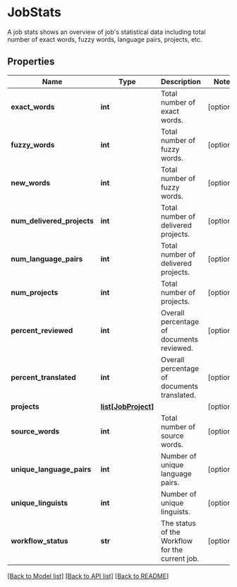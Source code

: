 # JobStats

A job stats shows an overview of job's statistical data including total number of exact words, fuzzy words, language pairs, projects, etc. 
## Properties
Name | Type | Description | Notes
------------ | ------------- | ------------- | -------------
**exact_words** | **int** | Total number of exact words. | [optional] 
**fuzzy_words** | **int** | Total number of fuzzy words. | [optional] 
**new_words** | **int** | Total number of fuzzy words. | [optional] 
**num_delivered_projects** | **int** | Total number of delivered projects. | [optional] 
**num_language_pairs** | **int** | Total number of delivered projects. | [optional] 
**num_projects** | **int** | Total number of projects. | [optional] 
**percent_reviewed** | **int** | Overall percentage of documents reviewed. | [optional] 
**percent_translated** | **int** | Overall percentage of documents translated. | [optional] 
**projects** | [**list[JobProject]**](JobProject.md) |  | [optional] 
**source_words** | **int** | Total number of source words. | [optional] 
**unique_language_pairs** | **int** | Number of unique language pairs. | [optional] 
**unique_linguists** | **int** | Number of unique linguists. | [optional] 
**workflow_status** | **str** | The status of the Workflow for the current job. | [optional] 

[[Back to Model list]](../README.md#documentation-for-models) [[Back to API list]](../README.md#documentation-for-api-endpoints) [[Back to README]](../README.md)


